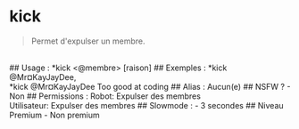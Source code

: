 # kick

> Permet d'expulser un membre.

<br>
## Usage :
*kick <@membre> [raison]
## Exemples :
*kick @Mr¤KayJayDee,
<br>*kick @Mr¤KayJayDee Too good at coding
## Alias :
Aucun(e)
## NSFW ?
- Non
## Permissions :
Robot: Expulser des membres
<br>
Utilisateur: Expulser des membres
## Slowmode :
- 3 secondes
## Niveau Premium
- Non premium
